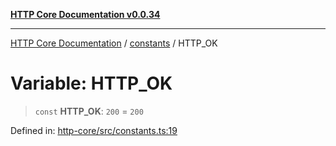 [**HTTP Core Documentation v0.0.34**](../../README.md)

***

[HTTP Core Documentation](../../modules.md) / [constants](../README.md) / HTTP\_OK

# Variable: HTTP\_OK

> `const` **HTTP\_OK**: `200` = `200`

Defined in: [http-core/src/constants.ts:19](https://github.com/stonemjs/http-core/blob/eaa01dbfed8a1d56fab239821e27802dd54ab017/src/constants.ts#L19)
